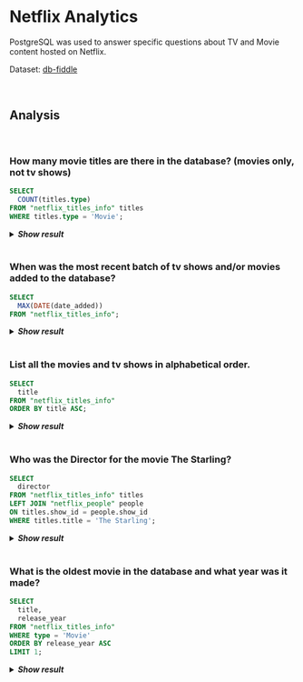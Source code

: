 # Netflix Analytics 
PostgreSQL was used to answer specific questions about TV and Movie content hosted on Netflix.

Dataset: [db-fiddle](https://www.db-fiddle.com/f/5XjDEBzg6DR1XzKVwNapdD/0)

<br>

## Analysis    

<br>

### How many movie titles are there in the database? (movies only, not tv shows)
```sql
SELECT 
  COUNT(titles.type)
FROM "netflix_titles_info" titles
WHERE titles.type = 'Movie';
```
<details>
  <summary><b><i>Show result</i></b></summary>

| count |
|:-----:|
| 8     |
</details>

<br>

### When was the most recent batch of tv shows and/or movies added to the database?
```sql
SELECT 
  MAX(DATE(date_added))
FROM "netflix_titles_info";
```
<details>
  <summary><b><i>Show result</i></b></summary>
    
| max                  |
|---------------------|
| 2021-09-25T00:00:00Z |
</details>

<br>

### List all the movies and tv shows in alphabetical order. 
```sql
SELECT 
  title
FROM "netflix_titles_info"
ORDER BY title ASC;
```
<details>
  <summary><b><i>Show result</i></b></summary>

| title                                               |
|-----------------------------------------------------|
| Bangkok Breaking                                    |
| Blood & Water                                       |
| Confessions of an Invisible Girl                    |
| Crime Stories: India Detectives                     |
| Dear White People                                   |
| Dick Johnson Is Dead                                |
| Europe's Most Dangerous Man: Otto Skorzeny in Spain |
| Falsa identidad                                     |
| Ganglands                                           |
| Intrusion                                           |
| Jaguar                                              |
| Jailbirds New Orleans                               |
| Je Suis Karl                                        |
| Kota Factory                                        |
| Midnight Mass                                       |
| My Little Pony: A New Generation                    |
| Sankofa                                             |
| The Great British Baking Show                       |
| The Starling                                        |
| Vendetta: Truth Lies and The Mafia                  |
</details>

<br>

### Who was the Director for the movie The Starling? 
```sql
SELECT 
  director
FROM "netflix_titles_info" titles
LEFT JOIN "netflix_people" people
ON titles.show_id = people.show_id
WHERE titles.title = 'The Starling';
```
<details>
  <summary><b><i>Show result</i></b></summary>

| director       |
|----------------|
| Theodore Melfi |
</details>

<br>

### What is the oldest movie in the database and what year was it made? 
```sql
SELECT 
  title, 
  release_year
FROM "netflix_titles_info"
WHERE type = 'Movie'
ORDER BY release_year ASC
LIMIT 1;
```
<details>
  <summary><b><i>Show result</i></b></summary>

| title   | release_year |
|---------|:------------:|
| Sankofa | 1993         |
</details>

<br>
